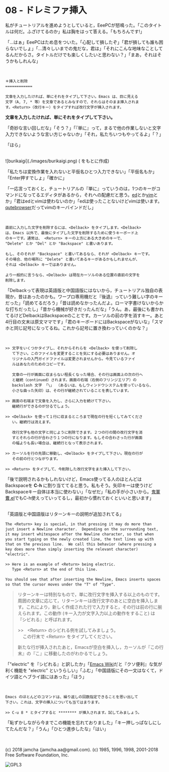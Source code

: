 

# 08 - ドレミファ挿入

私がチュートリアルを進めようとしていると，EeePCが怒鳴った。「このタイトルは何だ。ふざけてるのか」私は胸をはって答える。「もちろんです!」  

「…はぁ」EeePCはため息をついた。「心配して損したぞ」「君が損しても誰も困らないでしょ」「…清々しいまでの鬼だな，君は」「それにこんな地味なことしてるんだからさ。タイトルだけでも楽しくしたいと思わない？」「まあ，それはそうかもしれんな」  

<br>  

    ＊挿入と削除
    ============
    
    文章を入力したければ、単にそれをタイプして下さい。Emacs は、目に見える
    文字（A, 7, * 等）を文章であるとみなすので、それらはそのまま挿入されま
    す。<Return>（改行キー）をタイプすれば改行文字が挿入されます。

**文章を入力したければ、単にそれをタイプして下さい。**  

「奇妙な言い回しだな」「そう？」「『単に』って，まるで他の作業しないと文字入力できないような言い方じゃないか」「それ，私たちいつもやってるよ」「？」  

「ほら」  

<br>  
![burikaigi](./images/burikaigi.png)  
(<https://mzp.hatenablog.com/entry/2018/02/04/171050> をもとに作成)  

「私たちは変換作業を入れないと平仮名ひとつ入力できない」「平仮名もか」「Enter押すでしょ」「確かに」  

「一応言っておくと，チュートリアルの『単に』っていうのは，1つのキーがコマンドになってるエディタがあるから，それへの配慮だと思う。[ed](http://www.gnu.org/software/ed/manual/ed_manual.html)とか[vim](https://www.vim.org/)とか」「君はedとvimは使わないのか」「edは使ったことないけどvimは使います。[qutebrowser](https://qutebrowser.org/)だってvimのキーバインドだし」  

<br>  

    直前に入力した文字を削除するには、<Delback> をタイプします。<Delback>
    は、Emacs 以外で、最後にタイプした文字を削除するために使うキーボード上
    のキーです。通常は、 <Return> キーの上方にある大きめのキーで、
    "Delete" とか "Del" とか "Backspace" と書いあります。
    
    もし、そのそれが "Backspace" と書いてあるなら、それが <Delback> キーです。
    その場合、他の場所に "Delete" と書いてあるキーがあるかもしれませんが、
    それは <Delback> キーではありません。
    
    より一般的に言うなら、<Delback> は現在カーソルのある位置の直前の文字を
    削除します。

「Delbackって表現は英語版と中国語版にはないから，チュートリアル独自の表現か，昔はあったのかも。ワープロ専用機だと『後退』っていう難しい字のキーだった」「読めてるだろう」「昔は読めなかったんだよ。ローマ字書けないからかな打ちだったし」「昔から機械が好きだったんだな」「うん。あ，最後にも書かれてるけどDelbackはBackspaceのことです。カーソルの前の字を消すキー。あと4行目の文末は原文ママです」「君のキーボードにはBackspaceがないな」「スマホと同じ記号になってるね。これから記号に置き換わっていくのかな？」  

<br>  

    >> 文字をいくつかタイプし、それからそれらを <Delback> を使って削除し
       て下さい。このファイルを変更することを気にする必要はありません。オ
       リジナルの入門ガイドファイルは変更されませんから。今見ているファイ
       ルはあなたのためのコピーです。
    
       文章の一行が画面に収まらない程長くなった場合、その行は画面上の次の行へ
       と継続（continued）されます。画面の右端（右側のフリンジエリア）の
       backslash 文字 「\」 （あるいは、もしウィンドウシステムを使っているなら、
       小さな曲った矢印）は、その行が継続されていることを表しています。
    
    >> 画面の右端まで文章を入力し、さらに入力を続けて下さい。
       継続行ができるのが分るでしょう。
    
    >> <Delback> を使って１行に収まるところまで現在の行を短くしてみてくださ
       い。継続行は消えます。
    
       改行文字も他の文字と同じように削除できます。２つの行の間の改行文字を消
       すとそれらの行が合わさり１つの行になります。もしその合わさった行が画面
       の幅よりも長い場合は、継続行となって表示されます。
    
    >> カーソルを行の先頭に移動し、<Delback> をタイプして下さい。現在の行が
       その前の行とつながります。
    
    >> <Return> をタイプして、今削除した改行文字をまた挿入して下さい。

「後で説明されるかもしれないけど，Emacs使ってる人のほとんどはBackspaceを **C-h** に割り当ててると思う。私もそう。矢印キーは使うけどBackspaceキー自体は本当に使わない」「なぜだ」「私の手が小さいから。[鬼軍曹.el](https://github.com/k1LoW/emacs-drill-instructor/wiki)でもC-h使えっていってるし，最初から慣れておくといいと思います」  

<br>  
「英語版と中国語版はリターンキーの説明が追加されてる」  

    The <Return> key is special, in that pressing it may do more than
    just insert a Newline character.  Depending on the surrounding text,
    it may insert whitespace after the Newline character, so that when
    you start typing on the newly created line, the text lines up with
    that on the previous line.  We call this behavior (where pressing a
    key does more than simply inserting the relevant character) "electric".
    
    >> Here is an example of <Return> being electric.
       Type <Return> at the end of this line.
    
    You should see that after inserting the Newline, Emacs inserts spaces
    so that the cursor moves under the "T" of "Type".

> リターンキーは特別なもので，単に改行文字を挿入する以上のものです。周囲の文章に応じて，リターンキーは改行文字のあとに空白を挿入します。これにより，新しく作成された行で入力すると，その行は前の行に揃えられます。この動作 (キー入力が文字入力以上の動作をすること) は『シビれる』と呼ばれます。  
> 
> &gt;&gt;&nbsp;&nbsp; &lt;Return&gt; のシビれる例を試してみましょう。  
> &nbsp;&nbsp;&nbsp;&nbsp;この行末で &lt;Return&gt; をタイプしてください。  
> 
> 新たな行が挿入されたあと，Emacsが空白を挿入し，カーソルが『この行末』の『こ』に移動したのがわかるでしょう。  

「"electric" を『シビれる』と訳したか」「[Emacs Wiki](https://www.emacswiki.org/emacs/Electricity)だと『クソ便利』な気が利く機能を "electric" というらしい」「ふむ」「中国語版にその一文はなくて，ドイツ語とヘブライ語にはあった」「ほう」  

<br>  

    Emacs のほとんどのコマンドは、繰り返しの回数指定できることを思い出して
    下さい。これは、文字の挿入についても当てはまります。
    
    >> C-u 8 * とタイプすると ******** が挿入されます。試してみましょう。

「恥ずかしながら今までこの機能を忘れておりました」「キー押しっぱなしにしてたんだな？」「うん」「ひとつ進歩したな」「はい」  

<br>  
<br>  
(c) 2018 jamcha (jamcha.aa@gmail.com). (c) 1985, 1996, 1998, 2001-2018 Free Software Foundation, Inc.  

![GPL3](https://www.gnu.org/graphics/gplv3-88x31.png)  

